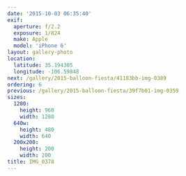 ```yaml
---
date: '2015-10-03 06:35:40'
exif:
  aperture: f/2.2
  exposure: 1/824
  make: Apple
  model: 'iPhone 6'
layout: gallery-photo
location:
  latitude: 35.194305
  longitude: -106.59848
next: /gallery/2015-balloon-fiesta/41183bb-img-0389
ordering: 6
previous: /gallery/2015-balloon-fiesta/39f7b01-img-0359
sizes:
  1280:
    height: 960
    width: 1280
  640w:
    height: 480
    width: 640
  200x200:
    height: 200
    width: 200
title: IMG_0378
---
```

